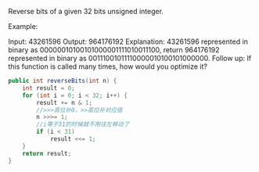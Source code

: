 Reverse bits of a given 32 bits unsigned integer.

Example:

Input: 43261596
Output: 964176192
Explanation: 43261596 represented in binary as 00000010100101000001111010011100, 
             return 964176192 represented in binary as 00111001011110000010100101000000.
Follow up:
If this function is called many times, how would you optimize it?
```java
public int reverseBits(int n) {
    int result = 0;
    for (int i = 0; i < 32; i++) {
        result += n & 1;
        //>>>高位补0，>>高位补对应值
        n >>>= 1;   
        //i等于31的时候就不用往左移动了
        if (i < 31) 
            result <<= 1;
    }
    return result;
}
```
